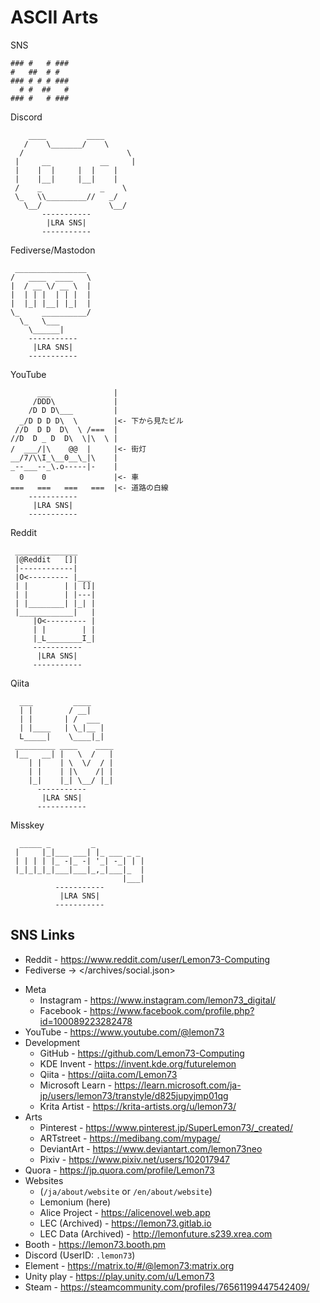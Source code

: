 # ASCII Arts

SNS
```
### #   # ###
#   ##  # #
### # # # ###
  # #  ##   #
### #   # ###
```

Discord
```
    ____         ____
   /    \_______/    \
  /	     		  	      \
 |	   __		    __     |
 |	  |  |     |  |    |
 |    |__|     |__|    |
 /	  _	    	    _    \
 \_   \\_________//   _/
   \__/			      \__/
       -----------
        |LRA SNS|
       -----------
```

Fediverse/Mastodon
```
 ________________
/   ____  ____   \
|  / __ \/ __ \  |
|  | | |  | | |  |
|  |_| |__| |_|  |
\_     __________/
  \_   \___
    \______|
    -----------
     |LRA SNS|
    -----------
```

YouTube
```
      ___              |
     /DDD\             |
    /D D D\___         |
  _/D D D D\  \        |<- 下から見たビル
 //D  D D  D\  \ /===  |
//D  D _ D  D\  \|\  \ |
/  ___/|\    @@  |     |<- 街灯
__/7/\\I_\__0__\_|\    |
_--___--_\.o-----|-    |
  0    0               |<- 車
===   ===   ===   ===  |<- 道路の白線
    -----------
     |LRA SNS|
    -----------
```

Reddit
```
 ______________
 |@Reddit   []|
 |------------|
 |O<--------- |___
 | |        | | []|
 | |        | |---|
 | |________| |_| |
 |____________|   |
	 |O<--------- |
	 | |        | |
     |_L________I_|
     -----------
      |LRA SNS|
     -----------
```

Qiita
```
  ___         ____
  | |        / __|
  | |       | /  ___
  | |____   | \_|__ |
  L_____|    \____|_|
 _________ ____    ____
 |__   __| |   \  /   |
    | |    | \  \/  / |
    | |    | |\    /| |
    |_|    |_| \__/ |_|
      -----------
       |LRA SNS|
      -----------
```

Misskey
```
  _____ _         _           
 |     |_|___ ___| |_ ___ _ _ 
 | | | | |_ -|_ -| '_| -_| | |
 |_|_|_|_|___|___|_,_|___|_  |
                         |___|
          -----------
           |LRA SNS|
		  -----------
```

## SNS Links

- Reddit - https://www.reddit.com/user/Lemon73-Computing
- Fediverse -> </archives/social.json>
<!--
  - Misskey.io - https://misskey.io/@lemon73
  - Mstdn.jp - https://mstdn.jp/web/@Lemon73
  - Fediverd - https://fedibird.com/web/accounts/109308258600511871/about
-->
- Meta
  - Instagram - https://www.instagram.com/lemon73_digital/
  - Facebook - https://www.facebook.com/profile.php?id=100089223282478
- YouTube - https://www.youtube.com/@lemon73
- Development
  - GitHub - https://github.com/Lemon73-Computing
  - KDE Invent - https://invent.kde.org/futurelemon
  - Qiita - https://qiita.com/Lemon73
  - Microsoft Learn - https://learn.microsoft.com/ja-jp/users/lemon73/transtyle/d825jupyjmp01qg
  - Krita Artist - https://krita-artists.org/u/lemon73/
- Arts
  - Pinterest - https://www.pinterest.jp/SuperLemon73/_created/
  - ARTstreet - https://medibang.com/mypage/
  - DeviantArt - https://www.deviantart.com/lemon73neo
  - Pixiv - https://www.pixiv.net/users/102017947
- Quora - https://jp.quora.com/profile/Lemon73
- Websites
  - (`/ja/about/website` or `/en/about/website`)
  - Lemonium (here)
  - Alice Project - https://alicenovel.web.app
  - LEC (Archived) - https://lemon73.gitlab.io
  - LEC Data (Archived) - http://lemonfuture.s239.xrea.com
- Booth - https://lemon73.booth.pm
- Discord (UserID: `.lemon73`)
- Element - https://matrix.to/#/@lemon73:matrix.org
- Unity play - https://play.unity.com/u/Lemon73
- Steam - https://steamcommunity.com/profiles/76561199447542409/
